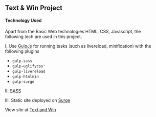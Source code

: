 ## Text &amp; Win Project

#### Technology Used

Apart from the Basic Web technologies HTML, CSS, Javascript, the following tech are used in this project.

I. Use [GulpJs](https://gulpjs.com) for running tasks (such as livereload, minification) with the following plugins

- `gulp-sass`
- `gulp-uglifycss'`
- `gulp-livereload`
-  `gulp-htmlmin`
- `gulp-surge`

II. [SASS](https://sass-lang.com/)

III. Static site deployed on [Surge](https:surge.sh)

View site at [Text and Win](http://textnwin-demo.surge.sh/)



